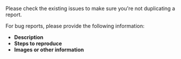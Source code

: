 Please check the existing issues to make sure you're not duplicating a report.

For bug reports, please provide the following information:

* **Description**
* **Steps to reproduce**
* **Images or other information**
